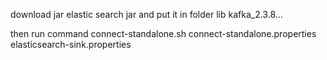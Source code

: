 download jar elastic search jar and put it in folder lib kafka_2.3.8... 

then run command
connect-standalone.sh connect-standalone.properties elasticsearch-sink.properties